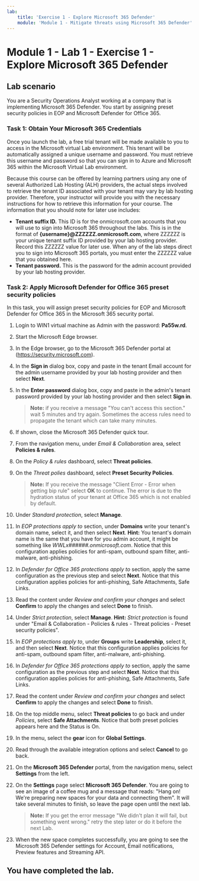 ```yaml
---
lab:
    title: 'Exercise 1 - Explore Microsoft 365 Defender'
    module: 'Module 1 - Mitigate threats using Microsoft 365 Defender'
---
```


# Module 1 - Lab 1 - Exercise 1 - Explore Microsoft 365 Defender 

## Lab scenario

You are a Security Operations Analyst working at a company that is implementing Microsoft 365 Defender. You start by assigning preset security policies in EOP and Microsoft Defender for Office 365.


### Task 1: Obtain Your Microsoft 365 Credentials

Once you launch the lab, a free trial tenant will be made available to you to access in the Microsoft virtual Lab environment. This tenant will be automatically assigned a unique username and password. You must retrieve this username and password so that you can sign in to Azure and Microsoft 365 within the Microsoft Virtual Lab environment. 

Because this course can be offered by learning partners using any one of several Authorized Lab Hosting (ALH) providers, the actual steps involved to retrieve the tenant ID associated with your tenant may vary by lab hosting provider. Therefore, your instructor will provide you with the necessary instructions for how to retrieve this information for your course. The information that you should note for later use includes:

- **Tenant suffix ID.** This ID is for the onmicrosoft.com accounts that you will use to sign into Microsoft 365 throughout the labs. This is in the format of **{username}@ZZZZZZ.onmicrosoft.com**, where ZZZZZZ is your unique tenant suffix ID provided by your lab hosting provider. Record this ZZZZZZ value for later use. When any of the lab steps direct you to sign into Microsoft 365 portals, you must enter the ZZZZZZ value that you obtained here.
- **Tenant password.** This is the password for the admin account provided by your lab hosting provider.


### Task 2: Apply Microsoft Defender for Office 365 preset security policies

In this task, you will assign preset security policies for EOP and Microsoft Defender for Office 365 in the Microsoft 365 security portal.

1. Login to WIN1 virtual machine as Admin with the password: **Pa55w.rd**.  

1. Start the Microsoft Edge browser.

1. In the Edge browser, go to the Microsoft 365 Defender portal at (https://security.microsoft.com).

1. In the **Sign in** dialog box, copy and paste in the tenant Email account for the admin username provided by your lab hosting provider and then select **Next**.

1. In the **Enter password** dialog box, copy and paste in the admin's tenant password provided by your lab hosting provider and then select **Sign in**.

    >**Note:** if you receive a message "You can't access this section." wait 5 minutes and try again. Sometimes the access rules need to propagate the tenant which can take many minutes.  

1. If shown, close the Microsoft 365 Defender quick tour.

1. From the navigation menu, under *Email & Collaboration* area, select **Policies & rules**.

1. On the *Policy & rules* dashboard, select **Threat policies**.

1. On the *Threat polies* dashboard, select **Preset Security Policies**.

    >**Note:** If you receive the message "Client Error - Error when getting bip rule" select **OK** to continue. The error is due to the hydration status of your tenant at Office 365 which is not enabled by default.

1. Under *Standard protection*, select **Manage**.

1. In *EOP protections apply to* section, under **Domains** write your tenant's domain name, select it, and then select **Next**. **Hint:** You tenant's domain name is the same that you have for you admin account, it might be something like *WWLx######.onmicrosoft.com*. Notice that this configuration applies policies for anti-spam, outbound spam filter, anti-malware, anti-phishing. 

1. In *Defender for Office 365 protections apply to* section, apply the same configuration as the previous step and select **Next**. Notice that this configuration applies policies for anti-phishing, Safe Attachments, Safe Links.

1. Read the content under *Review and confirm your changes* and select **Confirm** to apply the changes and select **Done** to finish.

1. Under *Strict protection*, select **Manage**. **Hint:** *Strict protection* is found under "Email & Collaboration - Policies & rules - Threat policies - Preset security policies".

1. In *EOP protections apply to*, under **Groups** write **Leadership**, select it, and then select **Next**. Notice that this configuration applies policies for anti-spam, outbound spam filter, anti-malware, anti-phishing.

1. In *Defender for Office 365 protections apply to* section, apply the same configuration as the previous step and select **Next**. Notice that this configuration applies policies for anti-phishing, Safe Attachments, Safe Links.

1. Read the content under *Review and confirm your changes* and select **Confirm** to apply the changes and select **Done** to finish.

1. On the top middle menu, select **Threat policies** to go back and under *Policies*, select **Safe Attachments**. Notice that both preset policies appears here and the Status is On.

1. In the menu, select the **gear** icon for **Global Settings**.

1. Read through the available integration options and select **Cancel** to go back.

1. On the **Microsoft 365 Defender** portal, from the navigation menu, select **Settings** from the left.

1. On the **Settings** page select **Microsoft 365 Defender**. You are going to see an image of a coffee mug and a message that reads: "Hang on! We're preparing new spaces for your data and connecting them". It will take several minutes to finish, so leave the page open until the next lab. 

    >**Note:** If you get the error message "We didn't plan it will fail, but something went wrong." retry the step later or do it before the next Lab.

1. When the new space completes successfully, you are going to see the Microsoft 365 Defender settings for Account, Email notifications, Preview features and Streaming API.

## You have completed the lab.
